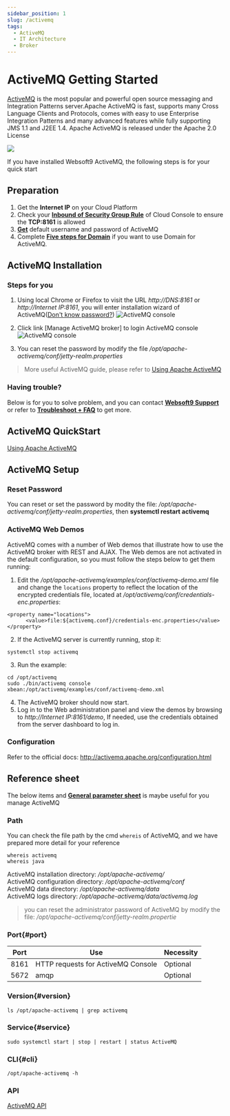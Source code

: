 ```yaml
---
sidebar_position: 1
slug: /activemq
tags:
  - ActiveMQ
  - IT Architecture
  - Broker
---
```


# ActiveMQ Getting Started

[ActiveMQ](https://activemq.apache.org/) is the most popular and powerful open source messaging and Integration Patterns server.Apache ActiveMQ is fast, supports many Cross Language Clients and Protocols, comes with easy to use Enterprise Integration Patterns and many advanced features while fully supporting JMS 1.1 and J2EE 1.4. Apache ActiveMQ is released under the Apache 2.0 License

![](https://libs.websoft9.com/Websoft9/DocsPicture/zh/activemq/activemq-logined-websoft9.png)  

If you have installed Websoft9 ActiveMQ, the following steps is for your quick start

## Preparation

1. Get the **Internet IP** on your Cloud Platform
2. Check your **[Inbound of Security Group Rule](./administrator/firewall#security)** of Cloud Console to ensure the **TCP:8161** is allowed
3. **[Get](./user/credentials)** default username and password of ActiveMQ
4. Complete **[Five steps for Domain](./administrator/domain_step)** if you want to use Domain for ActiveMQ.

## ActiveMQ Installation

### Steps for you
  
1. Using local Chrome or Firefox to visit the URL *http://DNS:8161* or *http://Internet IP:8161*, you will enter installation wizard of ActiveMQ([Don't know password?](./user/credentials))
  ![ActiveMQ console](http://libs.websoft9.com/Websoft9/DocsPicture/zh/activemq/activemq-login-websoft9.png)

2. Click link [Manage ActiveMQ broker] to login ActiveMQ console
  ![ActiveMQ console](http://libs.websoft9.com/Websoft9/DocsPicture/zh/activemq/activemq-logined-websoft9.png)

3. You can reset the password by modify the file */opt/apache-activemq/conf/jetty-realm.properties* 

> More useful ActiveMQ guide, please refer to [Using Apache ActiveMQ](https://activemq.apache.org/using-activemq)

### Having trouble?

Below is for you to solve problem, and you can contact **[Websoft9 Support](./helpdesk)** or refer to **[Troubleshoot + FAQ](./faq#setup)** to get more.  

## ActiveMQ QuickStart  

[Using Apache ActiveMQ](https://activemq.apache.org/using-activemq)

## ActiveMQ Setup

### Reset Password

You can reset or set the password by modity the file: */opt/apache-activemq/conf/jetty-realm.properties*, then **systemctl restart activemq**
 
### ActiveMQ Web Demos

ActiveMQ comes with a number of Web demos that illustrate how to use the ActiveMQ broker with REST and AJAX. The Web demos are not activated in the default configuration, so you must follow the steps below to get them running:

1. Edit the */opt/apache-activemq/examples/conf/activemq-demo.xml* file and change the `locations` property to reflect the location of the encrypted credentials file, located at */opt/activemq/conf/credentials-enc.properties*:
  ```shell
  <property name="locations">
        <value>file:${activemq.conf}/credentials-enc.properties</value>
  </property>
  ```

2. If the ActiveMQ server is currently running, stop it:
  ```shell
  systemctl stop activemq
  ```

3. Run the example:
  ```shell
  cd /opt/activemq
  sudo ./bin/activemq console xbean:/opt/activemq/examples/conf/activemq-demo.xml
  ```

4. The ActiveMQ broker should now start.
5. Log in to the Web administration panel and view the demos by browsing to *http://Internet IP:8161/demo*, If needed, use the credentials obtained from the server dashboard to log in.

### Configuration 

Refer to the official docs: http://activemq.apache.org/configuration.html

## Reference sheet

The below items and **[General parameter sheet](./administrator/parameter)** is maybe useful for you manage ActiveMQ

### Path
  
You can check the file path by the cmd `whereis` of ActiveMQ, and we have prepared more detail for your reference

```
whereis activemq
whereis java
```
  
ActiveMQ installation directory: */opt/apache-activemq/*  
ActiveMQ configuration directory: */opt/apache-activemq/conf*  
ActiveMQ data directory: */opt/apache-activemq/data*  
ActiveMQ logs directory: */opt/apache-activemq/data/activemq.log*

> you can reset the administrator password of ActiveMQ by modify the file: */opt/apache-activemq/conf/jetty-realm.propertie* 

### Port{#port}

| Port | Use                                          | Necessity |
| ------ | --------------------------------------------- | ------ |
| 8161 | HTTP requests for ActiveMQ Console| Optional |
| 5672 | amqp | Optional |

### Version{#version}

```shell
ls /opt/apache-activemq | grep activemq
```

### Service{#service}

```shell
sudo systemctl start | stop | restart | status ActiveMQ
```

### CLI{#cli}
  
```shell
/opt/apache-activemq -h
```
  
### API

[ActiveMQ API](https://activemq.apache.org/maven/apidocs/index.html)